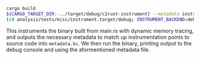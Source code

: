 ```sh
cargo build
${CARGO_TARGET_DIR:-../target/debug/c2rust-instrument} --metadata instrument.target/debug/metadata.bc -- build --manifest-path analysis/tests/misc/Cargo.toml
(cd analysis/tests/misc/instrument.target/debug; INSTRUMENT_BACKEND=debug INSTRUMENT_RUNTIME=bg METADATA_FILE=metadata.bc ./c2rust-analysis-tests-misc)
```

This instruments the binary built from main.rs with dynamic memory tracing, and
outputs the necessary metadata to match up instrumentation points to source code
into `metadata.bc`. We then run the binary, printing output to the
debug console and using the aformentioned metadata file.